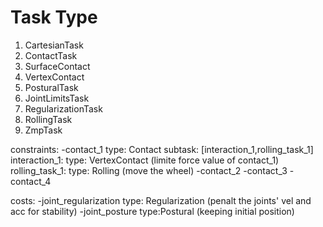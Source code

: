# Task Type

1. CartesianTask
2. ContactTask
3. SurfaceContact
4. VertexContact
5. PosturalTask
6. JointLimitsTask
7. RegularizationTask
8. RollingTask
9. ZmpTask

constraints:
	-contact_1
		type: Contact
		subtask: [interaction_1,rolling_task_1]
			interaction_1:
				type: VertexContact (limite force value of contact_1)
			rolling_task_1:
				type: Rolling (move the wheel)
    	-contact_2
	-contact_3
	-contact_4

costs:
	-joint_regularization
		type: Regularization (penalt the joints' vel and acc for stability)
	-joint_posture
		type:Postural (keeping initial position)

